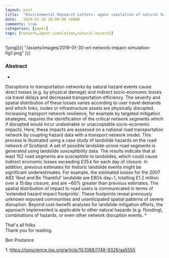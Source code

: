 ```yaml
---
layout: post
title:  "Environmental Research Letters: agent simulation of natural hazards in complex networks"
date:   2019-01-30 18:00:00 +0000
comments: true
categories: [paper]
tags: [network,agent-simulation,natural-hazards]
---
```


![png]({{ "/assets/images/2019-01-30-erl-network-impact-simulation-fig1.png" }})

### Abstract
*
Disruptions to transportation networks by natural hazard events cause direct losses (e.g. by physical damage) and indirect socio-economic losses via travel delays and decreased transportation efficiency. The severity and spatial distribution of these losses varies according to user travel demands and which links, nodes or infrastructure assets are physically disrupted. Increasing transport network resilience, for example by targeted mitigation strategies, requires the identification of the critical network segments which if disrupted would incur undesirable or unacceptable socio-economic impacts. Here, these impacts are assessed on a national road transportation network by coupling hazard data with a transport network model. This process is illustrated using a case study of landslide hazards on the road network of Scotland. A set of possible landslide-prone road segments is generated using landslide susceptibility data. The results indicate that at least 152 road segments are susceptible to landslides, which could cause indirect economic losses exceeding £35 k for each day of closure. In addition, previous estimates for historic landslide events might be significant underestimates. For example, the estimated losses for the 2007 A83 'Rest and Be Thankful' landslide are £80 k day−1, totalling £1.2 million over a 15 day closure, and are ~60% greater than previous estimates. The spatial distribution of impact to road users is communicated in terms of 'extended hazard impact footprints'. These footprints reveal previously unknown exposed communities and unanticipated spatial patterns of severe disruption. Beyond cost-benefit analyses for landslide mitigation efforts, the approach implemented is applicable to other natural hazards (e.g. flooding), combinations of hazards, or even other network disruption events.
*

That's all folks<BR>
Thank you for reading.

Ben Postance

1: https://iopscience.iop.org/article/10.1088/1748-9326/aa5555
